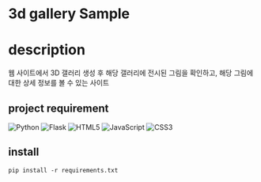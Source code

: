 # 3d gallery Sample

# description
웹 사이트에서 3D 갤러리 생성 후 해당 갤러리에 전시된 그림을 확인하고, 해당 그림에 대한 상세 정보를 볼 수 있는 사이트

## project requirement
![Python](https://img.shields.io/badge/python-3670A0?style=for-the-badge&logo=python&logoColor=ffdd54)
![Flask](https://img.shields.io/badge/flask-%23000.svg?style=for-the-badge&logo=flask&logoColor=white)
![HTML5](https://img.shields.io/badge/html5-%23E34F26.svg?style=for-the-badge&logo=html5&logoColor=white)
![JavaScript](https://img.shields.io/badge/javascript-%23323330.svg?style=for-the-badge&logo=javascript&logoColor=%23F7DF1E)
![CSS3](https://img.shields.io/badge/css3-%231572B6.svg?style=for-the-badge&logo=css3&logoColor=white)

## install
```commandline
pip install -r requirements.txt
```
